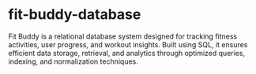 # fit-buddy-database
Fit Buddy is a relational database system designed for tracking fitness activities, user progress, and workout insights. Built using SQL, it ensures efficient data storage, retrieval, and analytics through optimized queries, indexing, and normalization techniques.
